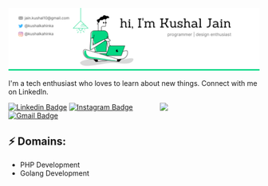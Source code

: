 ![Header image](https://raw.githubusercontent.com/kushaljain10/kushaljain10/master/Assets/GitHub_Header.png)

I'm a tech enthusiast who loves to learn about new things. Connect with me on LinkedIn.

<img align='right' src='https://media.giphy.com/media/bcKmIWkUMCjVm/giphy.gif' width='200"'>


[![Linkedin Badge](https://img.shields.io/badge/-JayrajRoshan-blue?style=flat-square&logo=Linkedin&logoColor=white&link=https://www.linkedin.com/in/kushaljain10/)](https://www.linkedin.com/in/kushaljain10/)
[![Instagram Badge](https://img.shields.io/badge/-kushalkahinka-e4405f?style=flat-square&logo=Instagram&logoColor=white&link=https://www.instagram.com/kushalkahinka/)](https://www.instagram.com/kushalkahinka/)
[![Gmail Badge](https://img.shields.io/badge/-jain.kushal10@gmail.com-d14836?style=flat-square&logo=Gmail&logoColor=white&link=mailto:jain.kushal10@gmail.com)](mailto:jain.kushal10@gmail.com)
## ⚡ Domains:
- PHP Development
- Golang Development
